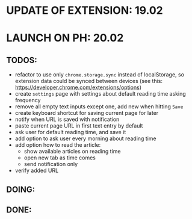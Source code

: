 # UPDATE OF EXTENSION: 19.02
# LAUNCH ON PH: 20.02

## TODOS:
 * refactor to use only `chrome.storage.sync` instead of localStorage, so extension data could be synced between devices (see this: https://developer.chrome.com/extensions/options)
 * create `settings` page with settings about default reading time asking frequency
 * remove all empty text inputs except one, add new when hitting `Save`
 * create keyboard shortcut for saving current page for later
 * notify when URL is saved with notification
 * paste current page URL in first text entry by default
 * ask user for default reading time, and save it
 * add option to ask user every morning about reading time 
 * add option how to read the article:
   - show available articles on reading time
   - open new tab as time comes
   - send notification only
 * verify added URL


## DOING:




## DONE:
